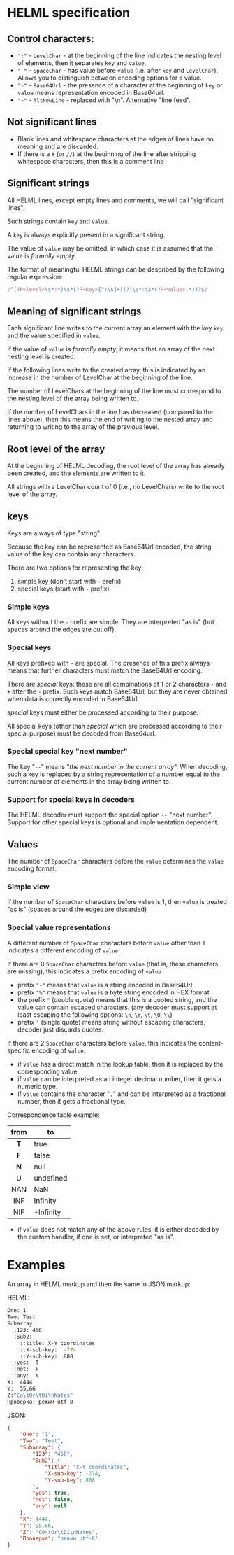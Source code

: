 
# HELML specification

## Control characters:

  - `":"` - `LevelChar` - at the beginning of the line indicates the nesting level of elements, then it separates `key` and `value`.
  - `" "` - `SpaceChar` - has value before `value` (i.e. after `key` and `LevelChar`). Allows you to distinguish between encoding options for a value.
  - `"-"` - `Base64Url` - the presence of a character at the beginning of `key` or `value` means representation encoded in Base64url.
  - `"~"` - `AltNewLine` - replaced with "\n". Alternative "line feed".

## Not significant lines

  - Blank lines and whitespace characters at the edges of lines have no meaning and are discarded.
  - If there is a `#` (or `//`) at the beginning of the line after stripping whitespace characters, then this is a comment line

## Significant strings

All HELML lines, except empty lines and comments, we will call "significant lines".

Such strings contain `key` and `value`.

A `key` is always explicitly present in a significant string.

The value of `value` may be omitted, in which case it is assumed that the value is *formally empty*.

The format of meaningful HELML strings can be described by the following regular expression:

```javascript
/^(?P<level>\s*:*)\s*(?P<key>[^:\s]+)(?:\s*:\s*(?P<value>.*))?$/
```

## Meaning of significant strings

Each significant line writes to the current array an element with the key `key` and the value specified in `value`.

If the value of `value` is *formally empty*, it means that an array of the next nesting level is created.

If the following lines write to the created array, this is indicated by an increase in the number of LevelChar at the beginning of the line.

The number of LevelChars at the beginning of the line must correspond to the nesting level of the array being written to.

If the number of LevelChars in the line has decreased (compared to the lines above), then this means the end of writing to the nested array and returning to writing to the array of the previous level.

## Root level of the array

At the beginning of HELML decoding, the root level of the array has already been created, and the elements are written to it.

All strings with a LevelChar count of 0 (i.e., no LevelChars) write to the root level of the array.

## keys

Keys are always of type "string".

Because the key can be represented as Base64Url encoded, the string value of the key can contain any characters.

There are two options for representing the key:
  1. simple key (don't start with `-` prefix)
  2. special keys (start with `-` prefix)

### Simple keys

All keys without the `-` prefix are simple.
They are interpreted "as is" (but spaces around the edges are cut off).

### Special keys

All keys prefixed with `-` are special. The presence of this prefix always means that further characters must match the Base64Url encoding.

There are *special* keys: these are all combinations of 1 or 2 characters `-` and `+` after the `-` prefix. Such keys match Base64Url, but they are never obtained when data is correctly encoded in Base64Url.

*special* keys must either be processed according to their purpose.

All special keys (other than *special* which are processed according to their special purpose) must be decoded from Base64url.

### Special special key "next number"

The key "`--`" means "*the next number in the current array*". When decoding, such a key is replaced by a string representation of a number equal to the current number of elements in the array being written to.
 

### Support for special keys in decoders

The HELML decoder must support the special option `--` "next number".
Support for other special keys is optional and implementation dependent.

## Values

The number of `SpaceChar` characters before the `value` determines the `value` encoding format.

### Simple view

If the number of `SpaceChar` characters before `value` is 1, then `value` is treated "as is" (spaces around the edges are discarded)

### Special value representations

A different number of `SpaceChar` characters before `value` other than 1 indicates a different encoding of `value`.

If there are 0 `SpaceChar` characters before `value` (that is, these characters are missing), this indicates a prefix encoding of `value`

  - prefix `"-"` means that `value` is a string encoded in Base64Url
  - prefix `"%"` means that `value` is a byte string encoded in HEX format
  - the prefix `"` (double quote) means that this is a quoted string, and the value can contain escaped characters.
   (any decoder must support at least escaping the following options: `\n`, `\r`, `\t`, `\0`, `\\`)
  - prefix `'` (single quote) means string without escaping characters, decoder just discards quotes.

If there are 2 `SpaceChar` characters before `value`, this indicates the content-specific encoding of `value`:

  - if `value` has a direct match in the lookup table, then it is replaced by the corresponding value.
  - if `value` can be interpreted as an integer decimal number, then it gets a numeric type.
  - if `value` contains the character "`.`" and can be interpreted as a fractional number, then it gets a fractional type.

Correspondence table example:

| from | to |
| :---: | --- |
| **T** | true |
| **F** | false |
| **N** | null |
| U | undefined |
| NAN | NaN |
| INF | Infinity |
| NIF | -Infinity |

- if `value` does not match any of the above rules, it is either decoded by the custom handler, if one is set, or interpreted "as is".

# Examples

An array in HELML markup and then the same in JSON markup:

HELML:
```sh
One: 1
Two: Test
Subarray:
  :123: 456
  :Sub2:
    ::title: X-Y coordinates
    ::X-sub-key:  -774
    ::Y-sub-key:  888
  :yes:  T
  :not:  F
  :any:  N
X:  4444
Y:  55.66
Z:"Co\tOr\tDi\nNates"
Проверка: режим utf-8
```
JSON:
```json
{
	"One": "1",
	"Two": "Test",
	"Subarray": {
		"123": "456",
		"Sub2": {
			"title": "X-Y coordinates",
			"X-sub-key": -774,
			"Y-sub-key": 888
		},
		"yes": true,
		"not": false,
		"any": null
	},
	"X": 4444,
	"Y": 55.66,
	"Z": "Co\tOr\tDi\nNates",
	"Проверка": "режим utf-8"
}
```